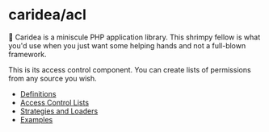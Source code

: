 # caridea/acl

🍤 Caridea is a miniscule PHP application library. This shrimpy fellow is what you'd use when you just want some helping hands and not a full-blown framework.

This is its access control component. You can create lists of permissions from any source you wish.

* [Definitions](01-definitions.md)
* [Access Control Lists](02-acls.md)
* [Strategies and Loaders](03-strategies.md)
* [Examples](04-example.md)

